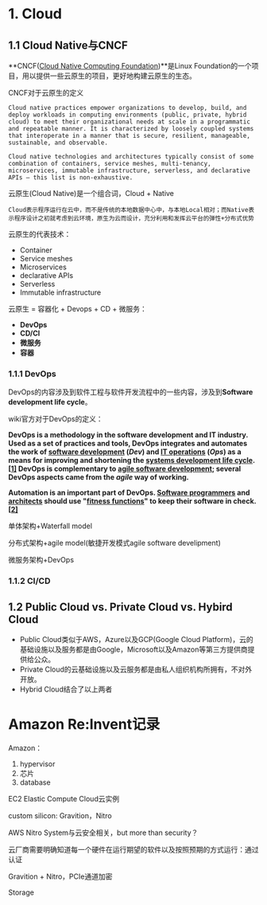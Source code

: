 # 1. Cloud





## 1.1 Cloud Native与CNCF

**CNCF([Cloud Native Computing Foundation](https://www.cncf.io/))**是Linux Foundation的一个项目，用以提供一些云原生的项目，更好地构建云原生的生态。

CNCF对于云原生的定义

```
Cloud native practices empower organizations to develop, build, and deploy workloads in computing environments (public, private, hybrid cloud) to meet their organizational needs at scale in a programmatic and repeatable manner. It is characterized by loosely coupled systems that interoperate in a manner that is secure, resilient, manageable, sustainable, and observable.

Cloud native technologies and architectures typically consist of some combination of containers, service meshes, multi-tenancy, microservices, immutable infrastructure, serverless, and declarative APIs — this list is non-exhaustive.
```



云原生(Cloud Native)是一个组合词，Cloud + Native

```
Cloud表示程序运行在云中，而不是传统的本地数据中心中，与本地Local相对；而Native表示程序设计之初就考虑到云环境，原生为云而设计，充分利用和发挥云平台的弹性+分布式优势
```



云原生的代表技术：

- Container
- Service meshes
- Microservices
- declarative APIs
- Serverless
- Immutable infrastructure



云原生 = 容器化 + Devops + CD + 微服务：

- **DevOps**
- **CD/CI**
- **微服务**
- **容器**



### 1.1.1 DevOps

DevOps的内容涉及到软件工程与软件开发流程中的一些内容，涉及到**Software development life cycle**。





wiki官方对于DevOps的定义：

**DevOps is a methodology in the software development and IT industry. Used as a set of practices and tools, DevOps integrates and automates the work of [software development](https://en.wikipedia.org/wiki/Software_development) (*Dev*) and [IT operations](https://en.wikipedia.org/wiki/IT_operations) (*Ops*) as a means for improving and shortening the [systems development life cycle](https://en.wikipedia.org/wiki/Systems_development_life_cycle).[[1\]](https://en.wikipedia.org/wiki/DevOps#cite_note-1) DevOps is complementary to [agile software development](https://en.wikipedia.org/wiki/Agile_software_development); several DevOps aspects came from the *agile* way of working.**

**Automation is an important part of DevOps. [Software programmers](https://en.wikipedia.org/wiki/Software_programmer) and [architects](https://en.wikipedia.org/wiki/Software_architect) should use "[fitness functions](https://en.wikipedia.org/wiki/Fitness_function)" to keep their software in check.[[2\]](https://en.wikipedia.org/wiki/DevOps#cite_note-2)**



单体架构+Waterfall model



分布式架构+agile model(敏捷开发模式agile software develipment)



微服务架构+DevOps



### 1.1.2 CI/CD





## 1.2 Public Cloud vs. Private Cloud vs. Hybird Cloud

- Public Cloud类似于AWS，Azure以及GCP(Google Cloud Platform)，云的基础设施以及服务都是由Google，Microsoft以及Amazon等第三方提供商提供给公众。
- Private Cloud的云基础设施以及云服务都是由私人组织机构所拥有，不对外开放。
- Hybrid Cloud结合了以上两者





# Amazon Re:Invent记录

Amazon：

1. hypervisor
2. 芯片
3. database



EC2 Elastic Compute Cloud云实例

custom silicon: Gravition，Nitro

AWS Nitro System与云安全相关，but more than security？

云厂商需要明确知道每一个硬件在运行期望的软件以及按照预期的方式运行：通过认证

Gravition + Nitro，PCIe通道加密



Storage
